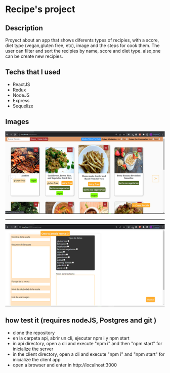 # Recipe's project

## Description

Proyect about an app that shows diferents types of recipies, with a score, diet type (vegan,gluten free, etc),
image and the steps for cook them.
The user can filter and sort the recipies by name, score and diet type.
also,one can be create new recipies.

## Techs that I used

- ReactJS
- Redux
- NodeJS
- Express
- Sequelize

## Images

<img src="imgs/Food-App.png"/>

<hr />

<img src="imgs/Food-App2.png"/>


## how test it (requires nodeJS, Postgres and git )

- clone the repository
- en la carpeta api, abrir un cli, ejecutar npm i y npm start
- in api directory, open a cli and execute "npm i" and then "npm start" for inicialize the server
- in the client directory, open a cli and execute "npm i" and "npm start" for inicialize the client app
- open a browser and enter in http://localhost:3000
